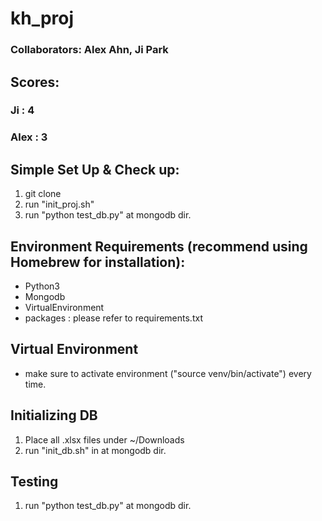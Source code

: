 # kh_proj

### Collaborators: Alex Ahn, Ji Park

## Scores:
### Ji : 4
### Alex : 3

## Simple Set Up & Check up:

1. git clone
2. run "init_proj.sh"
3. run "python test_db.py" at mongodb dir.

## Environment  Requirements (recommend using Homebrew for installation):

- Python3
- Mongodb
- VirtualEnvironment
- packages : please refer to requirements.txt

## Virtual Environment

- make sure to activate environment ("source venv/bin/activate") every time.

## Initializing DB

1. Place all .xlsx files under ~/Downloads
2. run "init_db.sh" in at mongodb dir.

## Testing

1. run "python test_db.py" at mongodb dir.

